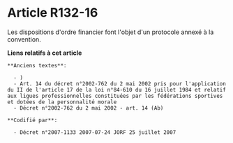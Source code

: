 # Article R132-16

Les dispositions d'ordre financier font l'objet d'un protocole annexé à la convention.

**Liens relatifs à cet article**

	**Anciens textes**:

	  - )
	  - Art. 14 du décret n°2002-762 du 2 mai 2002 pris pour l'application du II de l'article 17 de la loi n°84-610 du 16 juillet 1984 et relatif aux ligues professionnelles constituées par les fédérations sportives et dotées de la personnalité morale
	  - Décret n°2002-762 du 2 mai 2002 - art. 14 (Ab)

	**Codifié par**:

	  - Décret n°2007-1133 2007-07-24 JORF 25 juillet 2007
